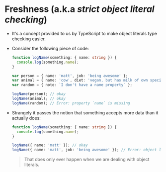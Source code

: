 # Freshness (a.k.a _strict object literal checking_)

- It's a concept provided to us by TypeScript to make object literals type checking easier.
- Consider the following piece of code:

  ```ts
  function logName(something: { name: string }) {
    console.log(something.name);
  }

  var person = { name: 'matt', job: 'being awesome' };
  var animal = { name: 'cow', diet: 'vegan, but has milk of own species' };
  var random = { note: `I don't have a name property` };

  logName(person); // okay
  logName(animal); // okay
  logName(random); // Error: property `name` is missing
  ```

- Strangely it passes the notion that something accepts more data than it actually does:

  ```ts
  function logName(something: { name: string }) {
    console.log(something.name);
  }

  logName({ name: 'matt' }); // okay
  logName({ name: 'matt', job: 'being awesome' }); // Error: object literals must only specify known properties. `job` is excessive here.
  ```

  > That does only ever happen when we are dealing with object literals.
